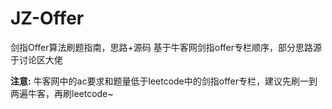 # JZ-Offer
剑指Offer算法刷题指南，思路+源码
基于牛客网剑指offer专栏顺序，部分思路源于讨论区大佬

 **注意:** 牛客网中的ac要求和题量低于leetcode中的剑指offer专栏，建议先刷一到两遍牛客，再刷leetcode~
